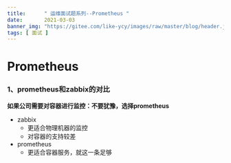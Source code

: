 ```yaml
---
title:      " 运维面试题系列--Prometheus "
date:       2021-03-03
banner_img: "https://gitee.com/like-ycy/images/raw/master/blog/header.jpg"
tags: [ 面试 ]
---
```



# Prometheus

### 1、prometheus和zabbix的对比

**如果公司需要对容器进行监控：不要犹豫，选择prometheus**

- zabbix
  - 更适合物理机器的监控
  - 对容器的支持较差
- prometheus
  - 更适合容器服务，就这一条足够


